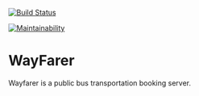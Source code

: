 [![Build Status](https://travis-ci.org/MohSala/WayFarerAPI.svg?branch=develop)](https://travis-ci.org/MohSala/WayFarerAPI)

[![Maintainability](https://api.codeclimate.com/v1/badges/5379e261c6d8870e9f2a/maintainability)](https://codeclimate.com/github/MohSala/WayFarerAPI/maintainability)

# WayFarer

Wayfarer is a public bus transportation booking server.
